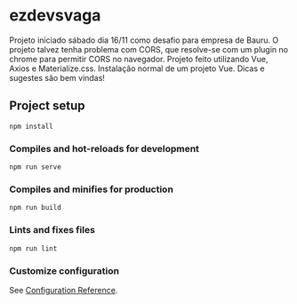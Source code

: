# ezdevsvaga

Projeto iniciado sábado dia 16/11 como desafio para empresa de Bauru.
O projeto talvez tenha problema com CORS, que resolve-se com um plugin no chrome para permitir CORS no navegador.
Projeto feito utilizando Vue, Axios e Materialize.css.
Instalação normal de um projeto Vue.
Dicas e sugestes são bem vindas!

## Project setup
```
npm install
```

### Compiles and hot-reloads for development
```
npm run serve
```

### Compiles and minifies for production
```
npm run build
```

### Lints and fixes files
```
npm run lint
```

### Customize configuration
See [Configuration Reference](https://cli.vuejs.org/config/).
